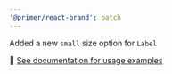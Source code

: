 ```yaml
---
'@primer/react-brand': patch
---
```


Added a new `small` size option for `Label`

🔗 [See documentation for usage examples](https://primer.style/brand/components/Label/react#sizes)
